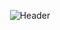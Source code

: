 <div align="center">
  
![Header](https://github.com/Porhay/Porhay/blob/master/assets/typing.gif)
</div>
